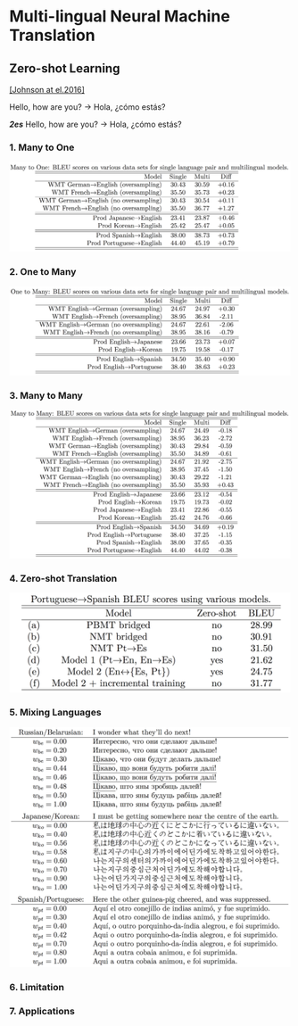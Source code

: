 # Multi-lingual Neural Machine Translation

## Zero-shot Learning

[\[Johnson at el.2016\]](https://arxiv.org/pdf/1611.04558.pdf)

Hello, how are you? -&gt; Hola, ¿cómo estás?

_**2es**_ Hello, how are you? -&gt; Hola, ¿cómo estás?

### 1. Many to One

![](/assets/nmt-zeroshot-1.png)

### 2. One to Many



![](/assets/nmt-zeroshot-2.png)

### 3. Many to Many

![](/assets/nmt-zeroshot-3.png)

### 4. Zero-shot Translation



![](/assets/nmt-zeroshot-4.png)



### 5. Mixing Languages



![](/assets/nmt-zeroshot-5.png)



### 6. Limitation

### 7. Applications



